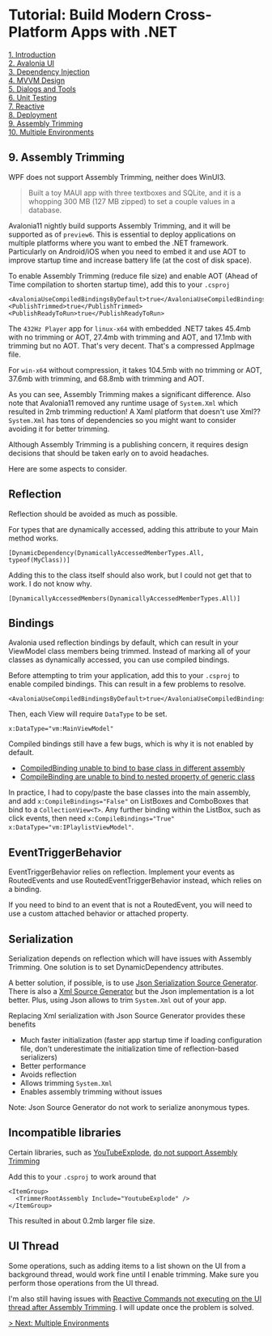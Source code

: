 # Tutorial: Build Modern Cross-Platform Apps with .NET

[1. Introduction](README.md)  
[2. Avalonia UI](2_Avalonia.md)  
[3. Dependency Injection](3_DependencyInjection.md)  
[4. MVVM Design](4_MVVM.md)  
[5. Dialogs and Tools](5_DialogsTools.md)  
[6. Unit Testing](6_UnitTesting.md)  
[7. Reactive](7_Reactive.md)  
[8. Deployment](8_Deployment.md)  
[9. Assembly Trimming](9_AssemblyTrimming.md)  
[10. Multiple Environments](10_MultipleEnvironments.md)

## 9. Assembly Trimming

WPF does not support Assembly Trimming, neither does WinUI3.

> Built a toy MAUI app with three textboxes and SQLite, and it is a whopping 300 MB (127 MB zipped) to set a couple values in a database.

Avalonia11 nightly build supports Assembly Trimming, and it will be supported as of `preview6`. This is essential to deploy applications on multiple platforms where you want to embed the .NET framework. Particularly on Android/iOS when you need to embed it and use AOT to improve startup time and increase battery life (at the cost of disk space).

To enable Assembly Trimming (reduce file size) and enable AOT (Ahead of Time compilation to shorten startup time), add this to your `.csproj`

```xaml
<AvaloniaUseCompiledBindingsByDefault>true</AvaloniaUseCompiledBindingsByDefault>
<PublishTrimmed>true</PublishTrimmed>
<PublishReadyToRun>true</PublishReadyToRun>
```

The `432Hz Player` app for `linux-x64` with embedded .NET7 takes 45.4mb with no trimming or AOT, 27.4mb with trimming and AOT, and 17.1mb with trimming but no AOT. That's very decent. That's a compressed AppImage file.

For `win-x64` without compression, it takes 104.5mb with no trimming or AOT, 37.6mb with trimming, and 68.8mb with trimming and AOT.

As you can see, Assembly Trimming makes a significant difference. Also note that Avalonia11 removed any runtime usage of `System.Xml` which resulted in 2mb trimming reduction! A Xaml platform that doesn't use Xml?? `System.Xml` has tons of dependencies so you might want to consider avoiding it for better trimming.

Although Assembly Trimming is a publishing concern, it requires design decisions that should be taken early on to avoid headaches.

Here are some aspects to consider.

## Reflection

Reflection should be avoided as much as possible.

For types that are dynamically accessed, adding this attribute to your Main method works.

    [DynamicDependency(DynamicallyAccessedMemberTypes.All, typeof(MyClass))]

Adding this to the class itself should also work, but I could not get that to work. I do not know why.

    [DynamicallyAccessedMembers(DynamicallyAccessedMemberTypes.All)]

## Bindings

Avalonia used reflection bindings by default, which can result in your ViewModel class members being trimmed. Instead of marking all of your classes as dynamically accessed, you can use compiled bindings.
 
Before attempting to trim your application, add this to your `.csproj` to enable compiled bindings. This can result in a few problems to resolve.

    <AvaloniaUseCompiledBindingsByDefault>true</AvaloniaUseCompiledBindingsByDefault>

Then, each View will require `DataType` to be set.

    x:DataType="vm:MainViewModel"

Compiled bindings still have a few bugs, which is why it is not enabled by default.

- [CompiledBinding unable to bind to base class in different assembly](https://github.com/AvaloniaUI/Avalonia/issues/10494)
- [CompileBinding are unable to bind to nested property of generic class](https://github.com/AvaloniaUI/Avalonia/issues/10485)

In practice, I had to copy/paste the base classes into the main assembly, and add `x:CompileBindings="False"` on ListBoxes and ComboBoxes that bind to a `CollectionView<T>`. Any further binding within the ListBox, such as click events, then need `x:CompileBindings="True" x:DataType="vm:IPlaylistViewModel"`.

## EventTriggerBehavior

EventTriggerBehavior relies on reflection. Implement your events as RoutedEvents and use RoutedEventTriggerBehavior instead, which relies on a binding.

If you need to bind to an event that is not a RoutedEvent, you will need to use a custom attached behavior or attached property.

## Serialization

Serialization depends on reflection which will have issues with Assembly Trimming. One solution is to set DynamicDependency attributes.

A better solution, if possible, is to use [Json Serialization Source Generator](https://learn.microsoft.com/en-us/dotnet/standard/serialization/system-text-json/source-generation). There is also a [Xml Source Generator](https://learn.microsoft.com/en-us/dotnet/core/additional-tools/xml-serializer-generator) but the Json implementation is a lot better. Plus, using Json allows to trim `System.Xml` out of your app.

Replacing Xml serialization with Json Source Generator provides these benefits

- Much faster initialization (faster app startup time if loading configuration file, don't underestimate the initialization time of reflection-based serializers)
- Better performance
- Avoids reflection
- Allows trimming `System.Xml`
- Enables assembly trimming without issues

Note: Json Source Generator do not work to serialize anonymous types.

## Incompatible libraries

Certain libraries, such as [YouTubeExplode](https://github.com/Tyrrrz/YoutubeExplode), [do not support Assembly Trimming](https://github.com/Tyrrrz/YoutubeExplode/issues/696)

Add this to your `.csproj` to work around that

```xaml
<ItemGroup>
  <TrimmerRootAssembly Include="YoutubeExplode" />
</ItemGroup>
```

This resulted in about 0.2mb larger file size.

## UI Thread

Some operations, such as adding items to a list shown on the UI from a background thread, would work fine until I enable trimming. Make sure you perform those operations from the UI thread.

I'm also still having issues with [Reactive Commands not executing on the UI thread after Assembly Trimming](https://github.com/AvaloniaUI/Avalonia/issues/10711). I will update once the problem is solved.

[> Next: Multiple Environments](10_MultipleEnvironments.md)
